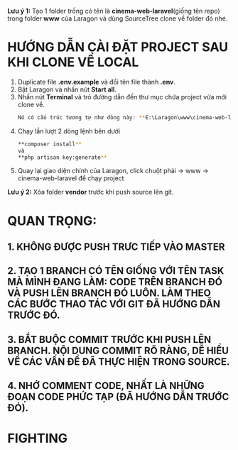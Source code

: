**Lưu ý 1:** Tạo 1 folder trống có tên là **cinema-web-laravel**(giống tên repo) trong folder **www** của Laragon và dùng SourceTree clone về folder đó nhé.

# HƯỚNG DẪN CÀI ĐẶT PROJECT SAU KHI CLONE VỀ LOCAL
1. Duplicate file **.env.example** và đổi tên file thành **.env**.
2. Bật Laragon và nhấn nút **Start all**.
3. Nhấn nút **Terminal** và trỏ đường dẫn đến thư mục chứa project vừa mới clone về.
   ```sh 
   Nó có cấu trúc tương tự như dòng này: **E:\Laragon\www\cinema-web-laravel (master)** 
   ```
4. Chạy lần lượt 2 dòng lệnh bên dưới
   ```sh
   **composer install**
   và
   **php artisan key:generate**
   ```
5. Quay lại giao diện chính của Laragon, click chuột phải -> www -> cinema-web-laravel để chạy project

**Lưu ý 2:** Xóa folder **vendor** trước khi push source lên git.

# QUAN TRỌNG: 
## 1. KHÔNG ĐƯỢC PUSH TRƯC TIẾP VÀO MASTER
## 2. TẠO 1 BRANCH CÓ TÊN GIỐNG VỚI TÊN TASK MÀ MÌNH ĐANG LÀM: CODE TRÊN BRANCH ĐÓ VÀ PUSH LÊN BRANCH ĐÓ LUÔN. LÀM THEO CÁC BƯỚC THAO TÁC VỚI GIT ĐÃ HƯỚNG DẪN TRƯỚC ĐÓ. 
## 3. BẮT BUỘC COMMIT TRƯỚC KHI PUSH LÊN BRANCH. NỘI DUNG COMMIT RÕ RÀNG, DỄ HIỂU VỀ CÁC VẤN ĐỀ ĐÃ THỰC HIỆN TRONG SOURCE.
## 4. NHỚ COMMENT CODE, NHẤT LÀ NHỮNG ĐOẠN CODE PHỨC TẠP (ĐÃ HƯỚNG DẪN TRƯỚC ĐÓ).

# FIGHTING
